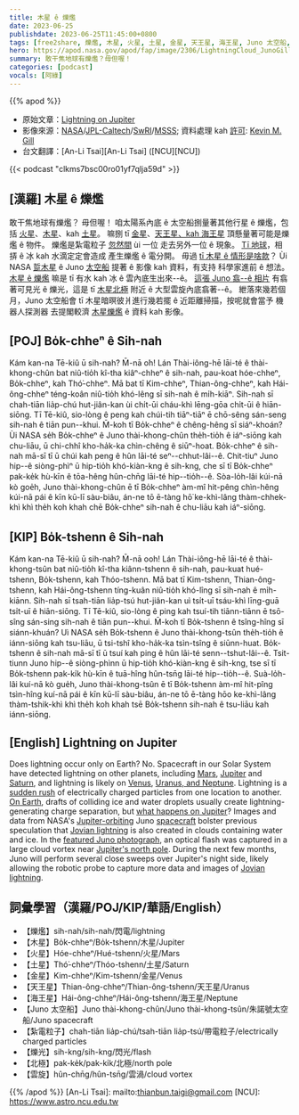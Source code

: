 ```yaml
---
title: 木星 ê 爍爁
date: 2023-06-25
publishdate: 2023-06-25T11:45:00+0800
tags: [free2share, 爍爁, 木星, 火星, 土星, 金星, 天王星, 海王星, Juno 太空船, 爍光, 北極, 雲旋, 紮電粒子]
hero: https://apod.nasa.gov/apod/fap/image/2306/LightningCloud_JunoGill_960.jpg
summary: 敢干焦地球有爍爁？毋但喔！
categories: [podcast]
vocals: [阿綠]
---
```


{{% apod %}}

- 原始文章：[Lightning on Jupiter](https://apod.nasa.gov/apod/ap230625.html)
- 影像來源：[NASA](https://www.nasa.gov/)/[JPL-Caltech](https://www.jpl.nasa.gov/)/[SwRI](https://www.swri.org/)/[MSSS](http://www.msss.com/); 資料處理 kah [許可](https://creativecommons.org/licenses/by/3.0/): [Kevin M. Gill](https://www.flickr.com/people/kevinmgill/)
- 台文翻譯：[An-Li Tsai][An-Li Tsai] ([NCU][NCU])

{{< podcast "clkms7bsc00ro01yf7qlja59d" >}}

## [漢羅] 木星 ê 爍爁
敢干焦地球有爍爁？
毋但喔！
咱太陽系內底 ê 太空船捌量著其他行星 ê 爍爁，包括 [火星][Mars]、[木星][Jupiter]、kah [土星][Saturn]。
嘛捌 tī [金星][Venus]、[天王星、kah 海王星][Uranus, and Neptune] 頂懸量著可能是爍爁 ê 物件。
爍爁是紮電粒子 [忽然間][sudden rush] ùi 一位 走去另外一位 ê 現象。
[Tī 地球][On Earth]，相挵 ê 冰 kah 水滴定定會造成 產生爍爁 ê 電分開。
毋過 [tī 木星 ê 情形是啥款][what happens on Jupiter]？
Ùi NASA [踅木星][Jupiter-orbiting] ê Juno [太空船][spacecraft] 提著 ê 影像 kah 資料，有支持 科學家進前 ê 想法。
[木星 ê 爍爁][Jovian lightning 1] 嘛是 tī 有水 kah 冰 ê 雲內底生出來--ê。
[這張 Juno 翕--ê 相片][featured Juno photograph] 有翕著可見光 ê 爍光，這是 tī [木星北極][Jupiter's north pole] 附近 ê 大型雲旋內底翕著--ê。
紲落來幾若個月，Juno 太空船會 tī 木星暗暝彼爿進行幾若擺 ê 近距離掃描，按呢就會當予 機器人探測器 去提閣較濟 [木星爍爁][Jovian lightning 2] ê 資料 kah 影像。

## [POJ] Bo̍k-chheⁿ ê Sih-nah
Kám kan-na Tē-kiû ū sih-nah?
M̄-nā o͘h!
Lán Thài-iông-hē lāi-té ê thài-khong-chûn bat niû-tio̍h kî-tha kiâⁿ-chheⁿ ê sih-nah, pau-koat hóe-chheⁿ, Bo̍k-chheⁿ, kah Thó͘-chheⁿ.
Mā bat tī Kim-chheⁿ, Thian-ông-chheⁿ, kah Hái-ông-chheⁿ téng-koân niû-tio̍h khó-lêng sī sih-nah ê mi̍h-kiāⁿ.
Sih-nah sī chah-tiān lia̍p-chú hut-jiân-kan ùi chi̍t-ūi cháu-khì lēng-gōa chi̍t-ūi ê hiān-siōng.
Tī Tē-kiû, sio-lòng ê peng kah chúi-tih tiāⁿ-tiāⁿ ē chō-sêng sán-seng sih-nah ê tiān pun--khui.
M̄-koh tī Bo̍k-chheⁿ ê chêng-hêng sī siáⁿ-khoán?
Ùi NASA se̍h Bo̍k-chheⁿ ê Juno thài-khong-chûn the̍h-tio̍h ê iáⁿ-siōng kah chu-liāu, ū chi-chhî kho-ha̍k-ka chìn-chêng ê siūⁿ-hoat.
Bo̍k-chheⁿ ê sih-nah mā-sī tī ū chúi kah peng ê hûn lāi-té seⁿ--chhut-lâi--ê.
Chit-tiuⁿ Juno hip--ê siòng-phìⁿ ū hip-tio̍h khó-kiàn-kng ê sih-kng, che sī tī Bo̍k-chheⁿ pak-ke̍k hù-kīn ê tōa-hêng hûn-chn̄g lāi-té hip--tio̍h--ê.
Sòa-lo̍h-lâi kúi-nā kò goe̍h, Juno thài-khong-chûn ē tī Bo̍k-chheⁿ àm-mî hit-pêng chìn-hêng kúi-nā pái ê kīn kū-lī sàu-biâu, án-ne tō ē-tàng hō͘ ke-khì-lâng thàm-chhek-khì khì the̍h koh khah chē Bo̍k-chheⁿ sih-nah ê chu-liāu kah iáⁿ-siōng.

## [KIP] Bo̍k-tshenn ê Sih-nah
Kám kan-na Tē-kiû ū sih-nah?
M̄-nā ooh!
Lán Thài-iông-hē lāi-té ê thài-khong-tsûn bat niû-tio̍h kî-tha kiânn-tshenn ê sih-nah, pau-kuat hué-tshenn, Bo̍k-tshenn, kah Thóo-tshenn.
Mā bat tī Kim-tshenn, Thian-ông-tshenn, kah Hái-ông-tshenn tíng-kuân niû-tio̍h khó-lîng sī sih-nah ê mi̍h-kiānn.
Sih-nah sī tsah-tiān lia̍p-tsú hut-jiân-kan uì tsi̍t-uī tsáu-khì līng-guā tsi̍t-uī ê hiān-siōng.
Tī Tē-kiû, sio-lòng ê ping kah tsuí-tih tiānn-tiānn ē tsō-sîng sán-sing sih-nah ê tiān pun--khui.
M̄-koh tī Bo̍k-tshenn ê tsîng-hîng sī siánn-khuán?
Uì NASA se̍h Bo̍k-tshenn ê Juno thài-khong-tsûn the̍h-tio̍h ê iánn-siōng kah tsu-liāu, ū tsi-tshî kho-ha̍k-ka tsìn-tsîng ê siūnn-huat.
Bo̍k-tshenn ê sih-nah mā-sī tī ū tsuí kah ping ê hûn lāi-té senn--tshut-lâi--ê.
Tsit-tiunn Juno hip--ê siòng-phìnn ū hip-tio̍h khó-kiàn-kng ê sih-kng, tse sī tī Bo̍k-tshenn pak-ki̍k hù-kīn ê tuā-hîng hûn-tsn̄g lāi-té hip--tio̍h--ê.
Suà-lo̍h-lâi kuí-nā kò gue̍h, Juno thài-khong-tsûn ē tī Bo̍k-tshenn àm-mî hit-pîng tsìn-hîng kuí-nā pái ê kīn kū-lī sàu-biâu, án-ne tō ē-tàng hōo ke-khì-lâng thàm-tshik-khì khì the̍h koh khah tsē Bo̍k-tshenn sih-nah ê tsu-liāu kah iánn-siōng.

## [English] Lightning on Jupiter
Does lightning occur only on Earth?
No.
Spacecraft in our Solar System have detected lightning on other planets, including [Mars][Mars], [Jupiter][Jupiter] and [Saturn][Saturn], and lightning is likely on [Venus][Venus], [Uranus, and Neptune][Uranus, and Neptune].
Lightning is a [sudden rush][sudden rush] of electrically charged particles from one location to another.
[On Earth][On Earth], drafts of colliding ice and water droplets usually create lightning-generating charge separation, but [what happens on Jupiter][what happens on Jupiter]?
Images and data from NASA's [Jupiter-orbiting][Jupiter-orbiting] Juno [spacecraft][spacecraft] bolster previous speculation that [Jovian lightning][Jovian lightning 1] is also created in clouds containing water and ice.
In the [featured Juno photograph][featured Juno photograph], an optical flash was captured in a large cloud vortex near [Jupiter's north pole][Jupiter's north pole].
During the next few months, Juno will perform several close sweeps over Jupiter's night side, likely allowing the robotic probe to capture more data and images of [Jovian lightning][Jovian lightning 2].

## 詞彙學習（漢羅/POJ/KIP/華語/English）
- 【爍爁】sih-nah/sih-nah/閃電/lightning
- 【木星】Bo̍k-chheⁿ/Bo̍k-tshenn/木星/Jupiter
- 【火星】Hóe-chheⁿ/Hué-tshenn/火星/Mars
- 【土星】Thó͘-chheⁿ/Thóo-tshenn/土星/Saturn
- 【金星】Kim-chheⁿ/Kim-tshenn/金星/Venus
- 【天王星】Thian-ông-chheⁿ/Thian-ông-tshenn/天王星/Uranus
- 【海王星】Hái-ông-chheⁿ/Hái-ông-tshenn/海王星/Neptune
- 【Juno 太空船】Juno thài-khong-chûn/Juno thài-khong-tsûn/朱諾號太空船/Juno spacecraft
- 【紮電粒子】chah-tiān lia̍p-chú/tsah-tiān lia̍p-tsú/帶電粒子/electrically charged particles
- 【爍光】sih-kng/sih-kng/閃光/flash
- 【北極】pak-ke̍k/pak-ki̍k/北極/north pole
- 【雲旋】hûn-chn̄g/hûn-tsn̄g/雲渦/cloud vortex

{{% /apod %}}
[An-Li Tsai]: mailto:thianbun.taigi@gmail.com
[NCU]: https://www.astro.ncu.edu.tw

[copyright]: https://apod.nasa.gov/apod/fap/lib/about_apod.html#srapply
[License]: https://creativecommons.org/licenses/by/2.0/

[Mars]:https://esto.nasa.gov/first-direct-measurements-of-lightning-on-mars/
[Jupiter]:https://apod.nasa.gov/apod/ap971216.html
[Saturn]:https://apod.nasa.gov/apod/ap080505.html
[Venus]:https://www.nature.com/articles/nature05930
[Uranus, and Neptune]:https://eos.org/features/planetary-lightning-same-physics-distant-worlds
[sudden rush]:https://apod.nasa.gov/apod/ap120723.html
[On Earth]:https://www.lightningmaps.org/
[what happens on Jupiter]:https://as1.ftcdn.net/v2/jpg/04/78/17/62/1000_F_478176241_p5m7EUHkXjdNiStGknkInH6KvCbwm3NE.jpg
[Jupiter-orbiting]:https://apod.nasa.gov/apod/ap220828.html
[spacecraft]:https://www.missionjuno.swri.edu/spacecraft/
[Jovian lightning 1]:https://ui.adsabs.harvard.edu/abs/2022DPS....5430203B/abstract
[featured Juno photograph]:https://photojournal.jpl.nasa.gov/catalog/PIA25020
[Jupiter's north pole]:https://apod.nasa.gov/apod/ap180308.html
[Jovian lightning 2]:https://apod.nasa.gov/apod/ap970512.html
